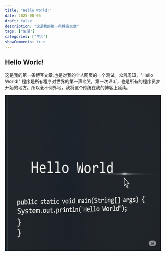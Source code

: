 ```yaml
---
title: "Hello World!"
date: 2025-08-05
draft: false
description: "这是我的第一条博客文章"
tags: ["生活"]
categories: ["生活"]
showComments: true
---
```


## Hello World!

这是我的第一条博客文章,也是对我的个人网页的一个测试。众所周知，"Hello World!" 程序是所有程序对世界的第一声啼哭，第一次谛听，也是所有的程序员梦开始的地方。所以毫不例外地，我将这个传统在我的博客上延续。

![hello world](img/hello_world.png)